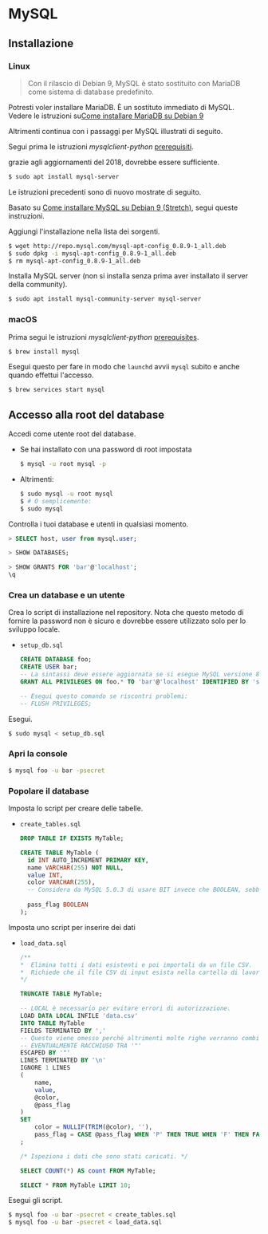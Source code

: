 # MySQL


## Installazione

### Linux

> Con il rilascio di Debian 9, MySQL è stato sostituito con MariaDB come sistema di database predefinito.

 Potresti voler installare MariaDB. È un sostituto immediato di MySQL. Vedere le istruzioni su[Come installare MariaDB su Debian 9](https://linuxize.com/post/how-to-install-mariadb-on-debian-9/)

Altrimenti continua con i passaggi per MySQL illustrati di seguito.

Segui prima le istruzioni _mysqlclient-python_ [prerequisiti](https://github.com/PyMySQL/mysqlclient-python#prerequisites).


grazie agli aggiornamenti del 2018, dovrebbe essere sufficiente.

```bash
$ sudo apt install mysql-server 
```

Le istruzioni precedenti sono di nuovo mostrate di seguito.

Basato su [Come installare MySQL su Debian 9 (Stretch)](https://tecadmin.net/install-mysql-server-on-debian9-stretch/), segui queste instruzioni.

Aggiungi l'installazione nella lista dei sorgenti.

```bash
$ wget http://repo.mysql.com/mysql-apt-config_0.8.9-1_all.deb
$ sudo dpkg -i mysql-apt-config_0.8.9-1_all.deb
$ rm mysql-apt-config_0.8.9-1_all.deb
```

Installa MySQL server (non si installa senza prima aver installato il server della community).

```bash
$ sudo apt install mysql-community-server mysql-server 
```

### macOS

Prima segui  le istruzioni _mysqlclient-python_ [prerequisites](https://github.com/PyMySQL/mysqlclient-python#prerequisites).


```bash
$ brew install mysql
```

Esegui questo per fare in modo che `launchd` avvii `mysql` subito e anche quando effettui l'accesso.

```bash
$ brew services start mysql
```


## Accesso alla root del database

Accedi come utente root del database.

- Se hai installato con una password di root impostata
    ```bash
    $ mysql -u root mysql -p
    ```
- Altrimenti:
    ```bash
    $ sudo mysql -u root mysql
    $ # O semplicemente:
    $ sudo mysql
    ```

Controlla i tuoi database e utenti in qualsiasi momento.

```sql
> SELECT host, user from mysql.user;

> SHOW DATABASES;

> SHOW GRANTS FOR 'bar'@'localhost';
\q
```

### Crea un database e un utente

Crea lo script di installazione nel repository. Nota che questo metodo di fornire la password non è sicuro e dovrebbe essere utilizzato solo per lo sviluppo locale.

- `setup_db.sql`
    ```sql
    CREATE DATABASE foo;
    CREATE USER bar;
    -- La sintassi deve essere aggiornata se si esegue MySQL versione 8 o successiva.
    GRANT ALL PRIVILEGES ON foo.* TO 'bar'@'localhost' IDENTIFIED BY 'secret';

    -- Esegui questo comando se riscontri problemi:
    -- FLUSH PRIVILEGES;
    ```

Esegui.

```bash
$ sudo mysql < setup_db.sql
```

### Apri la console

```bash
$ mysql foo -u bar -psecret
```


### Popolare il database

Imposta lo script per creare delle tabelle.

- `create_tables.sql`
    
    ```sql
    DROP TABLE IF EXISTS MyTable;

    CREATE TABLE MyTable (
      id INT AUTO_INCREMENT PRIMARY KEY,
      name VARCHAR(255) NOT NULL,
      value INT,
      color VARCHAR(255),
      -- Considera da MySQL 5.0.3 di usare BIT invece che BOOLEAN, sebbene in Python BIT venga recuperato come byte, quindi per ora usa BOOLEAN.
      
      pass_flag BOOLEAN
    );
    ```

Imposta uno script per inserire dei dati 

- `load_data.sql`

    ```sql
    /**
    *  Elimina tutti i dati esistenti e poi importali da un file CSV.
    *  Richiede che il file CSV di input esista nella cartella di lavoro corrente.
    */

    TRUNCATE TABLE MyTable;

    -- LOCAL è necessario per evitare errori di autorizzazione.
    LOAD DATA LOCAL INFILE 'data.csv'
    INTO TABLE MyTable
    FIELDS TERMINATED BY ','
    -- Questo viene omesso perché altrimenti molte righe verranno combinate o ignorate dopo  "iv=300  ,added 2999+20kg".
    -- EVENTUALMENTE RACCHIUSO TRA '"'
    ESCAPED BY '"'
    LINES TERMINATED BY '\n'
    IGNORE 1 LINES
    (
        name,
        value,
        @color,
        @pass_flag
    )
    SET
        color = NULLIF(TRIM(@color), ''),
        pass_flag = CASE @pass_flag WHEN 'P' THEN TRUE WHEN 'F' THEN FALSE ELSE NULL END,
    ;

    /* Ispeziona i dati che sono stati caricati. */

    SELECT COUNT(*) AS count FROM MyTable;

    SELECT * FROM MyTable LIMIT 10;
    ```


Esegui gli script.


```bash
$ mysql foo -u bar -psecret < create_tables.sql
$ mysql foo -u bar -psecret < load_data.sql
```
